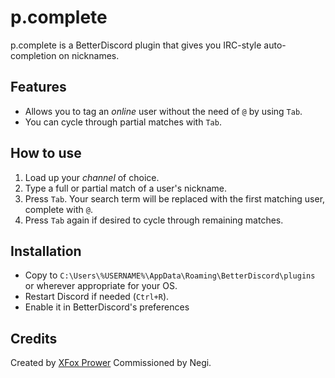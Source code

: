 # p.complete
p.complete is a BetterDiscord plugin that gives you IRC-style auto-completion on nicknames.

## Features
* Allows you to tag an *online* user without the need of `@` by using `Tab`.
* You can cycle through partial matches with `Tab`.
 
## How to use
1. Load up your *channel* of choice.
2. Type a full or partial match of a user's nickname.
3. Press `Tab`. Your search term will be replaced with the first matching user, complete with `@`.
4. Press `Tab` again if desired to cycle through remaining matches.

## Installation
* Copy to `C:\Users\%USERNAME%\AppData\Roaming\BetterDiscord\plugins` or wherever appropriate for your OS.
* Restart Discord if needed (`Ctrl+R`).
* Enable it in BetterDiscord's preferences
 
## Credits
Created by [XFox Prower](https://github.com/XFoxPrower/p.complete)
Commissioned by Negi.
